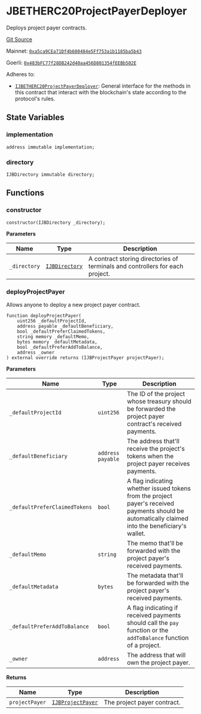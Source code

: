 # JBETHERC20ProjectPayerDeployer

Deploys project payer contracts.

[Git Source](https://github.com/jbx-protocol/juice-contracts-v3/blob/d13d0bf1dbe72f6b478530994d647e219c58245e/contracts/JBETHERC20ProjectPayerDeployer.sol)

Mainnet: [`0xa5ca9CEa71Df4b680484e5Ff753a1b1185ba5b43`](https://etherscan.io/address/0xa5ca9CEa71Df4b680484e5Ff753a1b1185ba5b43)

Goerli: [`0x483bFC77f28DB242d40aa456D801354fEEBb502E`](https://goerli.etherscan.io/address/0x483bFC77f28DB242d40aa456D801354fEEBb502E)

Adheres to:

- [`IJBETHERC20ProjectPayerDeployer`](/dev/api/interfaces/ijbetherc20projectpayerdeployer/): General interface for the methods in this contract that interact with the blockchain's state according to the protocol's rules.

## State Variables

### implementation

```solidity
address immutable implementation;
```

### directory

```solidity
IJBDirectory immutable directory;
```

## Functions

### constructor

```solidity
constructor(IJBDirectory _directory);
```

**Parameters**

|Name|Type|Description|
|----|----|-----------|
|`_directory`|[`IJBDirectory`](docs/dev/api/interfaces/ijbdirectory.md)|A contract storing directories of terminals and controllers for each project.|

### deployProjectPayer

Allows anyone to deploy a new project payer contract.

```solidity
function deployProjectPayer(
    uint256 _defaultProjectId,
    address payable _defaultBeneficiary,
    bool _defaultPreferClaimedTokens,
    string memory _defaultMemo,
    bytes memory _defaultMetadata,
    bool _defaultPreferAddToBalance,
    address _owner
) external override returns (IJBProjectPayer projectPayer);
```

**Parameters**

|Name|Type|Description|
|----|----|-----------|
|`_defaultProjectId`|`uint256`|The ID of the project whose treasury should be forwarded the project payer contract's received payments.|
|`_defaultBeneficiary`|`address payable`|The address that'll receive the project's tokens when the project payer receives payments.|
|`_defaultPreferClaimedTokens`|`bool`|A flag indicating whether issued tokens from the project payer's received payments should be automatically claimed into the beneficiary's wallet.|
|`_defaultMemo`|`string`|The memo that'll be forwarded with the project payer's received payments.|
|`_defaultMetadata`|`bytes`|The metadata that'll be forwarded with the project payer's received payments.|
|`_defaultPreferAddToBalance`|`bool`|A flag indicating if received payments should call the `pay` function or the `addToBalance` function of a project.|
|`_owner`|`address`|The address that will own the project payer.|

**Returns**

|Name|Type|Description|
|----|----|-----------|
|`projectPayer`|[`IJBProjectPayer`](docs/dev/api/interfaces/ijbprojectpayer.md)|The project payer contract.|

